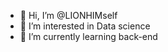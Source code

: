 - 👋 Hi, I’m @LIONHIMself
- 👀 I’m interested in Data science
- 🌱 I’m currently learning back-end

<!---
LIONHIMself/LIONHIMself is a ✨ special ✨ repository because its `README.md` (this file) appears on your GitHub profile.
You can click the Preview link to take a look at your changes.
--->
